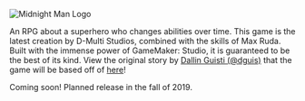 ![Midnight Man Logo](https://raw.githubusercontent.com/dguis/Midnight-Man/master/Logos/facebook_cover_photo_2.png)



An RPG about a superhero who changes abilities over time. This game is the latest creation by D-Multi Studios, combined with the skills of Max Ruda. Built with the immense power of GameMaker: Studio, it is guaranteed to be the best of its kind. View the original story by [Dallin Guisti (@dguis)](https://github.com/dguis) that the game will be based off of [here](https://raw.githubusercontent.com/dguis/Midnight-Man/master/Logos/facebook_cover_photo_2.png)!

Coming soon! Planned release in the fall of 2019.
